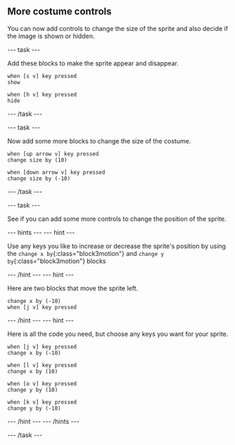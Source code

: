 ## More costume controls

You can now add controls to change the size of the sprite and also decide if the image is shown or hidden.

--- task ---

Add these blocks to make the sprite appear and disappear.

~~~blocks3
when [s v] key pressed
show

when [h v] key pressed
hide
~~~

--- /task ---

--- task ---

Now add some more blocks to change the size of the costume.

~~~blocks3
when [up arrow v] key pressed
change size by (10)

when [down arrow v] key pressed
change size by (-10)
~~~

--- /task ---

--- task ---

See if you can add some more controls to change the position of the sprite.

--- hints --- --- hint ---

Use any keys you like to increase or decrease the sprite's position by using the `change x by`{:class="block3motion"} and `change y by`{:class="block3motion"} blocks

--- /hint --- --- hint ---

Here are two blocks that move the sprite left.

~~~blocks3
change x by (-10)
when [j v] key pressed
~~~

--- /hint --- --- hint ---

Here is all the code you need, but choose any keys you want for your sprite.

~~~blocks3
when [j v] key pressed
change x by (-10)

when [l v] key pressed
change x by (10)

when [o v] key pressed
change y by (10)

when [k v] key pressed
change y by (-10)
~~~

--- /hint --- --- /hints ---



--- /task ---


